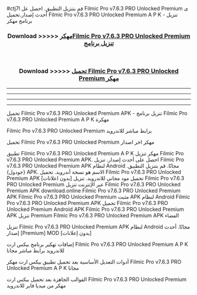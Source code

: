 #ctj7l قم بتنزيل التطبيق. احصل عل Filmic Pro v7.6.3 PRO Unlocked Premium  ى أحدث إصدار.تحميل Filmic Pro v7.6.3 PRO Unlocked Premium  A P K - تنزيل برنامج مهكر



<div align="center">
<h3>Download >>>>> <a href="https://ar-sites.web.app/?ar= Filmic Pro v7.6.3 PRO Unlocked Premium ">مهكرFilmic Pro v7.6.3 PRO Unlocked Premium  تنزيل برنامج</a></h3><br>

<h3>Download >>>>> <a href="https://ar-sites.web.app/?ar= Filmic Pro v7.6.3 PRO Unlocked Premium ">تحميل Filmic Pro v7.6.3 PRO Unlocked Premium  مهكر</a></h3>
</div>


----------------------------------------------------------

----------------------------------------------------------

----------------------------------------------------------

----------------------------------------------------------


تحميل Filmic Pro v7.6.3 PRO Unlocked Premium  APK - تنزيل برنامج Filmic Pro v7.6.3 PRO Unlocked Premium  A P K مهكرة

Filmic Pro v7.6.3 PRO Unlocked Premium  برابط مباشر للاندرويد

تحميل Filmic Pro v7.6.3 PRO Unlocked Premium  مهكر اخر اصدار

تطبيق Filmic Pro v7.6.3 PRO Unlocked Premium  A P K مهكر
تنزيل Filmic Pro v7.6.3 PRO Unlocked Premium  APK. احصل على أحدث إصدار.
تنزيل Filmic Pro v7.6.3 PRO Unlocked Premium  APK لنظام Android مجانًا.
قم بتنزيل التطبيق. {جودول} APK. الاسم هو نسخة أندرويد.
تحميل Filmic Pro v7.6.3 PRO Unlocked Premium  APK [بدون اعلانات]
تحميل مود مجاني للاندرويد.
تنزيل Filmic Pro v7.6.3 PRO Unlocked Premium  عبر الإنترنت
تنزيل Filmic Pro v7.6.3 PRO Unlocked Premium  APK
download.online Filmic Pro v7.6.3 PRO Unlocked Premium  APK
Filmic Pro v7.6.3 PRO Unlocked Premium  مثبت APK لنظام Android
Filmic Pro v7.6.3 PRO Unlocked Premium  APK
تحميل Filmic Pro v7.6.3 PRO Unlocked Premium  Android APK
Filmic Pro v7.6.3 PRO Unlocked Premium  APK تنزيل Premium
Filmic Pro v7.6.3 PRO Unlocked Premium  APK الفضاء

تنزيل Filmic Pro v7.6.3 PRO Unlocked Premium  APK لنظام Android مجانًا. أحدث إصدار [Premium] MOD [بدون إعلانات]

إضافات تهكير برنامج بيكس ارت Filmic Pro v7.6.3 PRO Unlocked Premium  A P K للاندرويد برابط مباشر مجانا

أدوات التعديل الأساسية بعد تحميل تطبيق بيكس ارت مهكر Filmic Pro v7.6.3 PRO Unlocked Premium  A P K مجانا

القوالب الجاهزة بعد تحميل بيكس ارت Filmic Pro v7.6.3 PRO Unlocked Premium  مهكر من ميديا فاير للاندرويد



